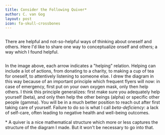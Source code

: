 ```yaml
---
title: Consider the Following Quiver*
author: C. van Gog
layout: post
icon: fa-skull-crossbones
---
```

<span class="image left"><img src="{{ 'assets/images/deepmath.jpg' | relative_url }}" alt="" /></span>

<p>There are helpful and not-so-helpful ways of thinking about oneself and others. Here I'd like to share one way to conceptualize onself and others; a way which I found helpful.</p> 

<span class="image left"><img src="{{ 'assets/images/helping.png' | relative_url }}" alt="" /></span>

<p>In the image above, each arrow indicates a "helping" relation. Helping can include a lot of actions, from donating
to a charity, to making a cup of tea for oneself, to attentively listening to someone else. I drew the diagram in this
way because of an important principle which frequent flyers will now: in case of emergency, first put on your own
oxygen mask, only then help others. I think this principle generalizes: first make sure you adequately help yourself (beta),
and only then help the other beings (alpha) or specific other people (gamma). You will be in a much better position to 
reach out after first taking care of yourself. Failure to do so is what I call <i>beta-deficiency</i>: a lack of self-care,
often leading to negative health and well-being outcomes.</p>

</p>* A quiver is a nice mathematical structure which more or less captures the structure of the diagram I made. But it won't
be necessary to go into that.</p>
